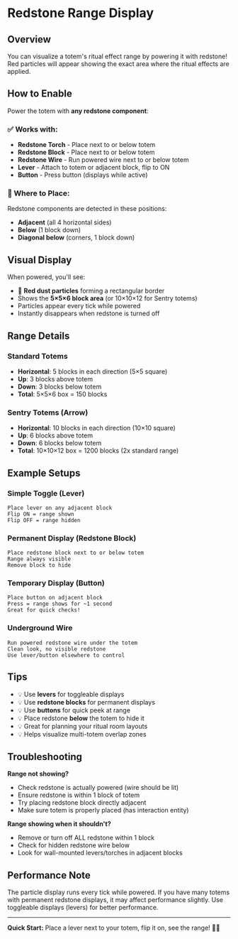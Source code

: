 # Redstone Range Display

## Overview

You can visualize a totem's ritual effect range by powering it with redstone! Red particles will appear showing the exact area where the ritual effects are applied.

## How to Enable

Power the totem with **any redstone component**:

### ✅ Works with:
- **Redstone Torch** - Place next to or below totem
- **Redstone Block** - Place next to or below totem
- **Redstone Wire** - Run powered wire next to or below totem
- **Lever** - Attach to totem or adjacent block, flip to ON
- **Button** - Press button (displays while active)

### 📍 Where to Place:
Redstone components are detected in these positions:
- **Adjacent** (all 4 horizontal sides)
- **Below** (1 block down)
- **Diagonal below** (corners, 1 block down)

## Visual Display

When powered, you'll see:
- 🔴 **Red dust particles** forming a rectangular border
- Shows the **5×5×6 block area** (or 10×10×12 for Sentry totems)
- Particles appear every tick while powered
- Instantly disappears when redstone is turned off

## Range Details

### Standard Totems
- **Horizontal**: 5 blocks in each direction (5×5 square)
- **Up**: 3 blocks above totem
- **Down**: 3 blocks below totem
- **Total**: 5×5×6 box = 150 blocks

### Sentry Totems (Arrow)
- **Horizontal**: 10 blocks in each direction (10×10 square)
- **Up**: 6 blocks above totem
- **Down**: 6 blocks below totem
- **Total**: 10×10×12 box = 1200 blocks (2x standard range)

## Example Setups

### Simple Toggle (Lever)
```
Place lever on any adjacent block
Flip ON = range shown
Flip OFF = range hidden
```

### Permanent Display (Redstone Block)
```
Place redstone block next to or below totem
Range always visible
Remove block to hide
```

### Temporary Display (Button)
```
Place button on adjacent block
Press = range shows for ~1 second
Great for quick checks!
```

### Underground Wire
```
Run powered redstone wire under the totem
Clean look, no visible redstone
Use lever/button elsewhere to control
```

## Tips

- 💡 Use **levers** for toggleable displays
- 💡 Use **redstone blocks** for permanent displays
- 💡 Use **buttons** for quick peek at range
- 💡 Place redstone **below** the totem to hide it
- 💡 Great for planning your ritual room layouts
- 💡 Helps visualize multi-totem overlap zones

## Troubleshooting

**Range not showing?**
- Check redstone is actually powered (wire should be lit)
- Ensure redstone is within 1 block of totem
- Try placing redstone block directly adjacent
- Make sure totem is properly placed (has interaction entity)

**Range showing when it shouldn't?**
- Remove or turn off ALL redstone within 1 block
- Check for hidden redstone wire below
- Look for wall-mounted levers/torches in adjacent blocks

## Performance Note

The particle display runs every tick while powered. If you have many totems with permanent redstone displays, it may affect performance slightly. Use toggleable displays (levers) for better performance.

---

**Quick Start:** Place a lever next to your totem, flip it on, see the range! 🔴✨


